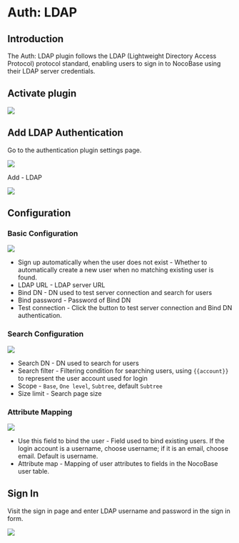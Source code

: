 # Auth: LDAP

## Introduction

The Auth: LDAP plugin follows the LDAP (Lightweight Directory Access Protocol) protocol standard, enabling users to sign in to NocoBase using their LDAP server credentials.

## Activate plugin

<img src="https://nocobase-docs.oss-cn-beijing.aliyuncs.com/202405101600789.png"/>

## Add LDAP Authentication

Go to the authentication plugin settings page.

<img src="https://nocobase-docs.oss-cn-beijing.aliyuncs.com/202405101601510.png"/>

Add - LDAP

<img src="https://nocobase-docs.oss-cn-beijing.aliyuncs.com/202405101602104.png"/>

## Configuration

### Basic Configuration

<img src="https://nocobase-docs.oss-cn-beijing.aliyuncs.com/202405101605728.png"/>

- Sign up automatically when the user does not exist - Whether to automatically create a new user when no matching existing user is found.
- LDAP URL - LDAP server URL
- Bind DN - DN used to test server connection and search for users
- Bind password - Password of Bind DN
- Test connection - Click the button to test server connection and Bind DN authentication.

### Search Configuration

<img src="https://nocobase-docs.oss-cn-beijing.aliyuncs.com/202405101609984.png"/>

- Search DN - DN used to search for users
- Search filter - Filtering condition for searching users, using `{{account}}` to represent the user account used for login
- Scope - `Base`, `One level`, `Subtree`, default `Subtree`
- Size limit - Search page size

### Attribute Mapping

<img src="https://nocobase-docs.oss-cn-beijing.aliyuncs.com/202405101612814.png"/>

- Use this field to bind the user - Field used to bind existing users. If the login account is a username, choose username; if it is an email, choose email. Default is username.
- Attribute map - Mapping of user attributes to fields in the NocoBase user table.

## Sign In

Visit the sign in page and enter LDAP username and password in the sign in form.

<img src="https://nocobase-docs.oss-cn-beijing.aliyuncs.com/202405101614300.png"/>
